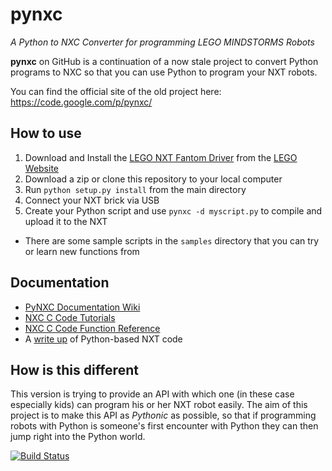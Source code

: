 pynxc
=====

*A Python to NXC Converter for programming LEGO MINDSTORMS Robots*

**pynxc** on GitHub is a continuation of a now stale project to convert Python
programs to NXC so that you can use Python to program your NXT robots.

You can find the official site of the old project here:
https://code.google.com/p/pynxc/

How to use
----------
1. Download and Install the [LEGO NXT Fantom Driver](https://www.lego.com/r/www/r/MINDSTORMS/-/media/franchises/mindstorms%202014/downloads/firmware%20and%20software/nxt%20software/nxt%20fantom%20drivers%20v120.zip) from the [LEGO Website](https://www.lego.com/en-us/mindstorms/downloads)
1. Download a zip or clone this repository to your local computer
1. Run `python setup.py install` from the main directory
1. Connect your NXT brick via USB
1. Create your Python script and use `pynxc -d myscript.py` to compile and upload it to the NXT
* There are some sample scripts in the `samples` directory that you can try or learn new functions from

Documentation
-------------
* [PyNXC Documentation Wiki](https://code.google.com/archive/p/pynxc/wikis/Documentation.wiki)
* [NXC C Code Tutorials](http://bricxcc.sourceforge.net/nbc/nxcdoc/NXC_tutorial.pdf)
* [NXC C Code Function Reference](http://bricxcc.sourceforge.net/nbc/nxcdoc/NXC_Guide.pdf)
* A [write up](http://digitalcommons.bryant.edu/cgi/viewcontent.cgi?article=1017&context=sci_jou) of Python-based NXT code

How is this different
---------------------

This version is trying to provide an API with which one (in these case
especially kids) can program his or her NXT robot easily. The aim of this
project is to make this API as *Pythonic* as possible, so that if programming
robots with Python is someone's first encounter with Python they can then jump
right into the Python world.

[![Build Status](https://travis-ci.org/xlcteam/pynxc.png?branch=master)](https://travis-ci.org/xlcteam/pynxc)
